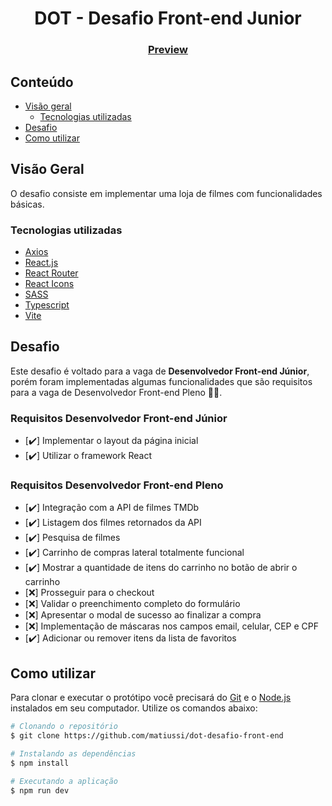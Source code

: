 <h1 align="center">DOT - Desafio Front-end Junior</h1>


<div align="center">
  <h3>
    <a href="https://dot-desafio-front-end.netlify.app/">
        Preview
    </a>
  </h3>
</div>


## Conteúdo

- [Visão geral](#visão-geral)
  - [Tecnologias utilizadas](#tecnologias-utilizadas)
- [Desafio](#desafio)
- [Como utilizar](#como-utilizar)


## Visão Geral

O desafio consiste em implementar uma loja de filmes com funcionalidades básicas. 

### Tecnologias utilizadas

- [Axios](https://github.com/axios/axios)
- [React.js](https://pt-br.reactjs.org/)
- [React Router](https://reactrouter.com/)
- [React Icons](https://reactrouter.com/)
- [SASS](https://sass-lang.com/)
- [Typescript](https://www.typescriptlang.org/)
- [Vite](https://vitejs.dev/)

## Desafio

Este desafio é voltado para a vaga de **Desenvolvedor Front-end Júnior**, porém foram implementadas algumas funcionalidades que são requisitos para a vaga de Desenvolvedor Front-end Pleno 👩‍💻.

### Requisitos Desenvolvedor Front-end Júnior

- [✔️] Implementar o layout da página inicial
- [✔️] Utilizar o framework React

### Requisitos Desenvolvedor Front-end Pleno

- [✔️] Integração com a API de filmes TMDb
- [✔️] Listagem dos filmes retornados da API
- [✔️] Pesquisa de filmes
- [✔️] Carrinho de compras lateral totalmente funcional
- [✔️] Mostrar a quantidade de itens do carrinho no botão de abrir o carrinho
- [❌] Prosseguir para o checkout
- [❌] Validar o preenchimento completo do formulário
- [❌] Apresentar o modal de sucesso ao finalizar a compra
- [❌] Implementação de máscaras nos campos email, celular, CEP e CPF
- [✔️] Adicionar ou remover itens da lista de favoritos


## Como utilizar 

Para clonar e executar o protótipo você precisará do [Git](https://git-scm.com) e o [Node.js](https://nodejs.org/en/download/) instalados em seu computador. Utilize os comandos abaixo:

```bash
# Clonando o repositório
$ git clone https://github.com/matiussi/dot-desafio-front-end

# Instalando as dependências
$ npm install

# Executando a aplicação
$ npm run dev
```

 

